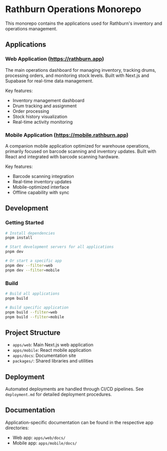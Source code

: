 # Rathburn Operations Monorepo

This monorepo contains the applications used for Rathburn's inventory and operations management.

## Applications

### Web Application (https://rathburn.app)

The main operations dashboard for managing inventory, tracking drums, processing orders, and monitoring stock levels. Built with Next.js and Supabase for real-time data management.

Key features:

- Inventory management dashboard
- Drum tracking and assignment
- Order processing
- Stock history visualization
- Real-time activity monitoring

### Mobile Application (https://mobile.rathburn.app)

A companion mobile application optimized for warehouse operations, primarily focused on barcode scanning and inventory updates. Built with React and integrated with barcode scanning hardware.

Key features:

- Barcode scanning integration
- Real-time inventory updates
- Mobile-optimized interface
- Offline capability with sync

## Development

### Getting Started

```bash
# Install dependencies
pnpm install

# Start development servers for all applications
pnpm dev

# Or start a specific app
pnpm dev --filter=web
pnpm dev --filter=mobile
```

### Build

```bash
# Build all applications
pnpm build

# Build specific application
pnpm build --filter=web
pnpm build --filter=mobile
```

## Project Structure

- `apps/web`: Main Next.js web application
- `apps/mobile`: React mobile application
- `apps/docs`: Documentation site
- `packages/`: Shared libraries and utilities

## Deployment

Automated deployments are handled through CI/CD pipelines. See `deployment.md` for detailed deployment procedures.

## Documentation

Application-specific documentation can be found in the respective app directories:

- Web app: `apps/web/docs/`
- Mobile app: `apps/mobile/docs/`
